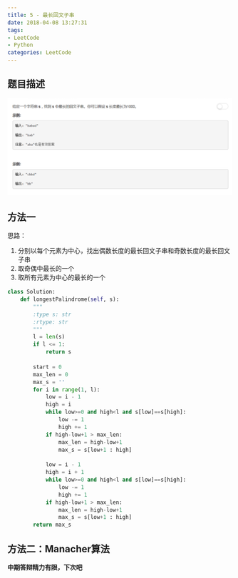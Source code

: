 ```yaml
---
title: 5 - 最长回文子串
date: 2018-04-08 13:27:31
tags: 
- LeetCode
- Python
categories: LeetCode
---
```


## 题目描述
![problem](images/5.png)

<!-- more -->

## 方法一
思路：
1. 分别以每个元素为中心，找出偶数长度的最长回文子串和奇数长度的最长回文子串
2. 取奇偶中最长的一个
3. 取所有元素为中心的最长的一个
```python
class Solution:
    def longestPalindrome(self, s):
        """
        :type s: str
        :rtype: str
        """
        l = len(s)
        if l <= 1:
            return s

        start = 0
        max_len = 0
        max_s = ''
        for i in range(1, l):
            low = i - 1
            high = i
            while low>=0 and high<l and s[low]==s[high]:
                low -= 1
                high += 1
            if high-low+1 > max_len:
                max_len = high-low+1
                max_s = s[low+1 : high]

            low = i - 1
            high = i + 1
            while low>=0 and high<l and s[low]==s[high]:
                low -= 1
                high += 1
            if high-low+1 > max_len:
                max_len = high-low+1
                max_s = s[low+1 : high]
        return max_s
```

## 方法二：Manacher算法
**中期答辩精力有限，下次吧**